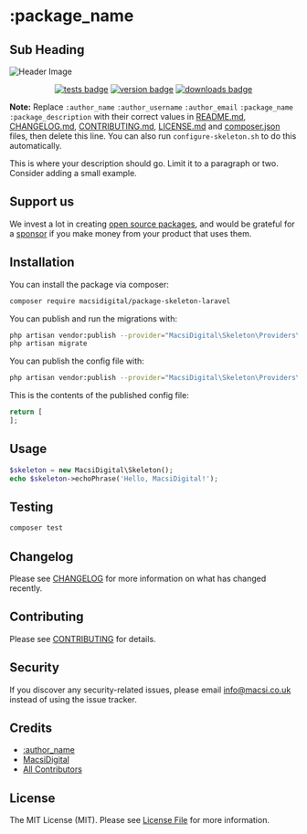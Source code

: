 # :package_name

## Sub Heading

![Header Image](https://github.com/MacsiDigital/repo-design/raw/master/:package_name/header.png)

<p align="center">
 <a href="https://github.com/MacsiDigital/:package_name/actions?query=workflow%3ATests"><img src="https://github.com/MacsiDigital/:package_name/workflows/Tests/badge.svg" style="max-width:100%;"  alt="tests badge"></a>
 <a href="https://packagist.org/packages/macsidigital/:package_name"><img src="https://img.shields.io/packagist/v/macsidigital/:package_name.svg?style=flat-square" alt="version badge"/></a>
 <a href="https://packagist.org/packages/macsidigital/:package_name"><img src="https://img.shields.io/packagist/dt/macsidigital/:package_name.svg?style=flat-square" alt="downloads badge"/></a>
</p>


**Note:** Replace ```:author_name``` ```:author_username``` ```:author_email``` ```:package_name``` ```:package_description``` with their correct values in [README.md](README.md), [CHANGELOG.md](CHANGELOG.md), [CONTRIBUTING.md](CONTRIBUTING.md), [LICENSE.md](LICENSE.md) and [composer.json](composer.json) files, then delete this line. You can also run `configure-skeleton.sh` to do this automatically.

This is where your description should go. Limit it to a paragraph or two. Consider adding a small example.

## Support us

We invest a lot in creating [open source packages](https://macsidigital.co.uk/open-source), and would be grateful for a [sponsor](https://github.com/sponsors/MacsiDigital) if you make money from your product that uses them.

## Installation

You can install the package via composer:

```bash
composer require macsidigital/package-skeleton-laravel
```

You can publish and run the migrations with:

```bash
php artisan vendor:publish --provider="MacsiDigital\Skeleton\Providers\SkeletonServiceProvider" --tag="migrations"
php artisan migrate
```

You can publish the config file with:
```bash
php artisan vendor:publish --provider="MacsiDigital\Skeleton\Providers\SkeletonServiceProvider" --tag="config"
```

This is the contents of the published config file:

```php
return [
];
```

## Usage

``` php
$skeleton = new MacsiDigital\Skeleton();
echo $skeleton->echoPhrase('Hello, MacsiDigital!');
```

## Testing

``` bash
composer test
```

## Changelog

Please see [CHANGELOG](CHANGELOG.md) for more information on what has changed recently.

## Contributing

Please see [CONTRIBUTING](CONTRIBUTING.md) for details.

## Security

If you discover any security-related issues, please email [info@macsi.co.uk](mailto:info@macsi.co.uk) instead of using the issue tracker.

## Credits

- [:author_name](https://github.com/:author_username)
- [MacsiDigital](https://github.com/MacsiDigital)
- [All Contributors](../../contributors)

## License

The MIT License (MIT). Please see [License File](LICENSE.md) for more information.
